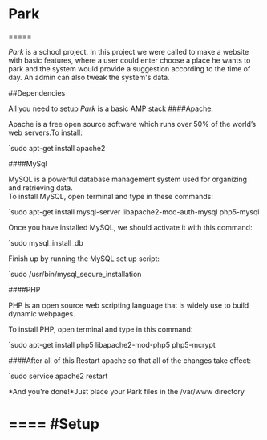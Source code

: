 # Park
=====

*Park* is a school project. In this project we were called to make a website with basic features,
where a user could enter choose a place he wants to park and the system would provide a suggestion
according to the time of day. An admin can also tweak the system's data.

##Dependencies

All you need to setup *Park* is a basic AMP stack
####Apache:  
 
Apache is a free open source software which runs over 50% of the world’s web servers.To install:  
 
`sudo apt-get install apache2
 
####MySql  

MySQL is a powerful database management system used for organizing and retrieving data.  
To install MySQL, open terminal and type in these commands:

`sudo apt-get install mysql-server libapache2-mod-auth-mysql php5-mysql  

Once you have installed MySQL, we should activate it with this command:  

`sudo mysql_install_db

Finish up by running the MySQL set up script:  

`sudo /usr/bin/mysql_secure_installation

####PHP  

PHP is an open source web scripting language that is widely use to build dynamic webpages.  

To install PHP, open terminal and type in this command:  

`sudo apt-get install php5 libapache2-mod-php5 php5-mcrypt

####After all of this
Restart apache so that all of the changes take effect:  

`sudo service apache2 restart

*And you're done!*Just place your Park files in the /var/www directory

====
#Setup
====
